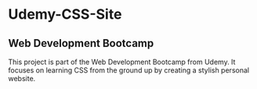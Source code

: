 # Udemy-CSS-Site

## Web Development Bootcamp

This project is part of the Web Development Bootcamp from Udemy. It focuses on learning CSS from the ground up by creating a stylish personal website. 
